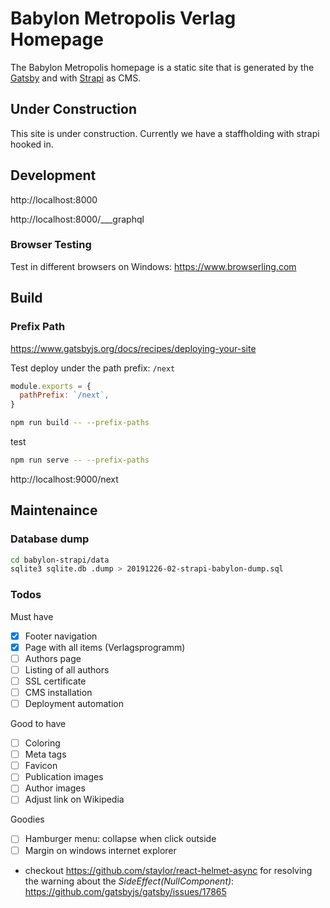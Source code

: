 # Babylon Metropolis Verlag Homepage

The Babylon Metropolis homepage is a static site that is generated by the [Gatsby](https://www.gatsbyjs.org) and with [Strapi](https://strapi.io) as CMS.

## Under Construction

This site is under construction. Currently we have a staffholding with strapi hooked in.

## Development

http://localhost:8000

http://localhost:8000/___graphql

### Browser Testing

Test in different browsers on Windows:
https://www.browserling.com

## Build

### Prefix Path

https://www.gatsbyjs.org/docs/recipes/deploying-your-site

Test deploy under the path prefix: `/next`

```js
module.exports = {
  pathPrefix: `/next`,
}
```

```bash
npm run build -- --prefix-paths
```

test

```bash
npm run serve -- --prefix-paths
```

http://localhost:9000/next

## Maintenaince

### Database dump

```bash
cd babylon-strapi/data
sqlite3 sqlite.db .dump > 20191226-02-strapi-babylon-dump.sql
```

### Todos

Must have

- [x] Footer navigation
- [x] Page with all items (Verlagsprogramm)
- [ ] Authors page
- [ ] Listing of all authors
- [ ] SSL certificate
- [ ] CMS installation
- [ ] Deployment automation

Good to have

- [ ] Coloring
- [ ] Meta tags
- [ ] Favicon
- [ ] Publication images
- [ ] Author images
- [ ] Adjust link on Wikipedia

Goodies

- [ ] Hamburger menu: collapse when click outside
- [ ] Margin on windows internet explorer

- checkout https://github.com/staylor/react-helmet-async for resolving the warning about the _SideEffect(NullComponent)_: https://github.com/gatsbyjs/gatsby/issues/17865
